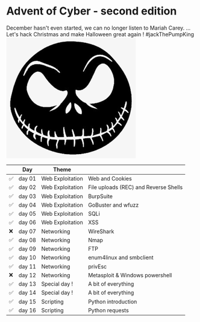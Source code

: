 # Advent of Cyber - second edition

December hasn't even started, we can no longer listen to Mariah Carey.
...
Let's hack Christmas and make Halloween great again ! #jackThePumpKing
![Jack the PumpKing](https://github.com/oghobhainn/TryHackMe/blob/main/images/adventofcyber/jack_pumpking.png)

| | Day | Theme | |
|-|-----|-------|-|
|✅|day 01|Web Exploitation|Web and Cookies|
|✅|day 02|Web Exploitation|File uploads (REC) and Reverse Shells|
|✅|day 03|Web Exploitation|BurpSuite|
|✅|day 04|Web Exploitation|GoBuster and wfuzz|
|✅|day 05|Web Exploitation|SQLi|
|✅|day 06|Web Exploitation|XSS|
|:x:|day 07|Networking|WireShark|
|✅|day 08|Networking|Nmap|
|✅|day 09|Networking|FTP|
|✅|day 10|Networking|enum4linux and smbclient|
|✅|day 11|Networking|privEsc|
|:x:|day 12|Networking|Metasploit & Windows powershell|
|✅|day 13|Special day !|A bit of everything|
|✅|day 14|Special day !|A bit of everything|
|✅|day 15|Scripting|Python introduction|
|✅|day 16|Scripting|Python requests|


